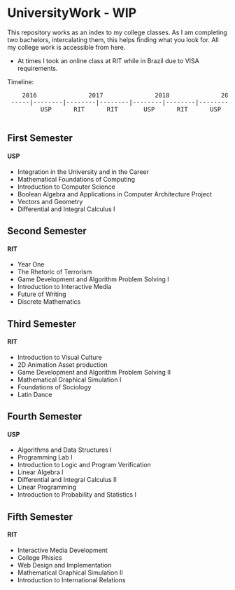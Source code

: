 # UniversityWork - WIP

This repository works as an index to my college classes. As I am completing two bachelors, intercalating them, this helps finding what you look for. All my college work is accessible from here. 
- At times I took an online class at RIT while in Brazil due to VISA requirements.

Timeline:
<pre>
    2016              2017              2018              2019
 -----|--------|--------|--------|--------|--------|--------|--------|
         USP      RIT      RIT       USP      RIT      USP      USP
 </pre>

## First Semester
#### USP
- Integration in the University and in the Career
- Mathematical Foundations of Computing
- Introduction to Computer Science
- Boolean Algebra and Applications in Computer Architecture Project
- Vectors and Geometry
- Differential and Integral Calculus I

## Second Semester
#### RIT
- Year One
- The Rhetoric of Terrorism
- Game Development and Algorithm Problem Solving I
- Introduction to Interactive Media
- Future of Writing
- Discrete Mathematics

## Third Semester
#### RIT
- Introduction to Visual Culture
- 2D Animation Asset production
- Game Development and Algorithm Problem Solving II
- Mathematical Graphical Simulation I
- Foundations of Sociology
- Latin Dance

## Fourth Semester
#### USP
- Algorithms and Data Structures I
- Programming Lab I
- Introduction to Logic and Program Verification
- Linear Algebra I
- Differential and Integral Calculus II
- Linear Programming
- Introduction to Probability and Statistics I

## Fifth Semester
#### RIT
- Interactive Media Development
- College Phisics
- Web Design and Implementation
- Mathematical Graphical Simulation II
- Introduction to International Relations

